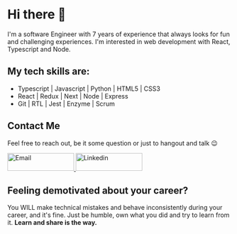 # Hi there 👋
I'm a software Engineer with 7 years of experience that always looks for fun and challenging experiences. I'm interested in web development with React, Typescript and Node.

## My tech skills are:
<ul>
  <li>Typescript | Javascript | Python | HTML5 | CSS3</li>
  <li>React | Redux | Next | Node | Express</li>
  <li>Git | RTL | Jest | Enzyme | Scrum</li>
</ul>

## Contact Me
<p>Feel free to reach out, be it some question or just to hangout and talk 😉</p>
<a target="_blank" href="mailto:ericmadureira.uesc@gmail.com">
  <img alt="Email" width="150" height="40" src="https://img.shields.io/badge/Gmail-D14836?style=for-the-badge&logo=gmail&logoColor=white" />
</a>
<a target="_blank" href="https://www.linkedin.com/in/eric-madureira/">
  <img alt="Linkedin" width="150" height="40" src="https://img.shields.io/badge/-LinkedIn-%230077B5?style=for-the-badge&logo=linkedin&logoColor=white" />
</a>

## Feeling demotivated about your career?
You WILL make technical mistakes and behave inconsistently during your career, and it's fine. Just be humble, own what you did and try to learn from it. <b>Learn and share is the way.</b>
